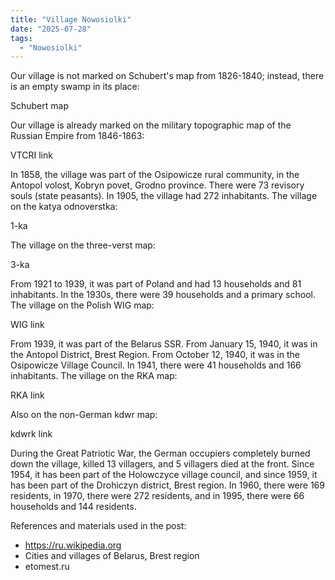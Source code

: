 ```yaml
---
title: "Village Nowosiolki"
date: "2025-07-28"
tags: 
  - "Nowosiolki"
---
```


Our village is not marked on Schubert's map from 1826-1840; instead, there is an empty swamp in its place:

Schubert map

Our village is already marked on the military topographic map of the Russian Empire from 1846-1863:

VTCRI link

In 1858, the village was part of the Osipowicze rural community, in the Antopol volost, Kobryn povet, Grodno province. There were 73 revisory souls (state peasants). In 1905, the village had 272 inhabitants. The village on the katya odnoverstka:

1-ka

The village on the three-verst map:

3-ka

From 1921 to 1939, it was part of Poland and had 13 households and 81 inhabitants. In the 1930s, there were 39 households and a primary school. The village on the Polish WIG map:

WIG link

From 1939, it was part of the Belarus SSR. From January 15, 1940, it was in the Antopol District, Brest Region. From October 12, 1940, it was in the Osipowicze Village Council. In 1941, there were 41 households and 166 inhabitants. The village on the RKA map:

RKA link

Also on the non-German kdwr map:

kdwrk link

During the Great Patriotic War, the German occupiers completely burned down the village, killed 13 villagers, and 5 villagers died at the front. Since 1954, it has been part of the Holowczyce village council, and since 1959, it has been part of the Drohiczyn district, Brest region. In 1960, there were 169 residents, in 1970, there were 272 residents, and in 1995, there were 66 households and 144 residents.

References and materials used in the post:
- https://ru.wikipedia.org
- Cities and villages of Belarus, Brest region
- etomest.ru
